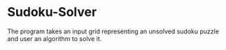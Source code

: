 # Sudoku-Solver
The program takes an input grid representing an unsolved sudoku puzzle and user an algorithm to solve it.
